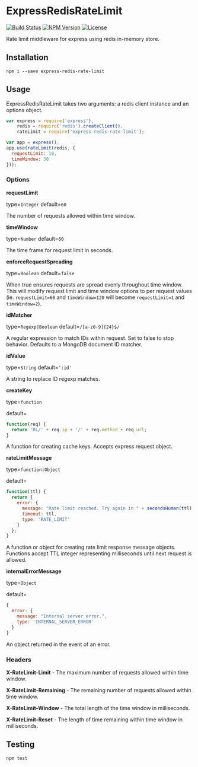 # ExpressRedisRateLimit

[![Build Status][travis-image]][travis-url]
[![NPM Version][npm-image]][npm-url]
[![License][license-image]][license-url]

Rate limit middleware for express using redis in-memory store.


## Installation

    npm i --save express-redis-rate-limit


## Usage

ExpressRedisRateLimit takes two arguments: a redis client instance and an options object.

```javascript
var express = require('express'),
    redis = require('redis').createClient(),
    rateLimit = require('express-redis-rate-limit');

var app = express();
app.use(rateLimit(redis, {
  requestLimit: 10,
  timeWindow: 30
}));
```

### Options

**requestLimit**

type=`Integer` default=`60`

The number of requests allowed within time window.

**timeWindow**

type=`Number` default=`60`

The time frame for request limit in seconds.

**enforceRequestSpreading**

type=`Boolean` default=`false`

When true ensures requests are spread evenly throughout time window. This will modify request limit and time window options to per request values (ie. `requestLimit=60` and `timeWindow=120` will become `requestLimit=1` and `timeWindow=2`).

**idMatcher**

type=`Regexp|Boolean` default=`/[a-z0-9]{24}$/`

A regular expression to match IDs within request. Set to false to stop behavior. Defaults to a MongoDB document ID matcher.

**idValue**

type=`String` default=`':id'`

A string to replace ID regexp matches.

**createKey**

type=`function`

default=
```javascript
function(req) {
  return 'RL/' + req.ip + '/' + req.method + req.url;
}
```

A function for creating cache keys. Accepts express request object.

**rateLimitMessage**

type=`function|Object`

default=
```javascript
function(ttl) {
  return {
    error: {
      message: "Rate limit reached. Try again in " + secondsHuman(ttl) + ".",
      timeout: ttl,
      type: 'RATE_LIMIT'
    }
  };
}
```

A function or object for creating rate limit response message objects. Functions accept TTL integer representing milliseconds until next request is allowed.

**internalErrorMessage**

type=`Object`

default=
```javascript
{
  error: {
    message: "Internal server error.",
    type: 'INTERNAL_SERVER_ERROR'
  }
}
```

An object returned in the event of an error.

### Headers

**X-RateLimit-Limit** - The maximum number of requests allowed within time window.

**X-RateLimit-Remaining** - The remaining number of requests allowed within time window.

**X-RateLimit-Window** - The total length of the time window in milliseconds.

**X-RateLimit-Reset** - The length of time remaining within time window in milliseconds.


## Testing

    npm test


[npm-image]: https://img.shields.io/npm/v/express-redis-rate-limit.svg?style=flat-square
[npm-url]: https://npmjs.org/package/express-redis-rate-limit
[travis-image]: https://img.shields.io/travis/stefanrush/express-redis-rate-limit/master.svg?style=flat-square
[travis-url]: https://travis-ci.org/stefanrush/express-redis-rate-limit
[license-image]: https://img.shields.io/github/license/stefanrush/express-redis-rate-limit.svg?style=flat-square
[license-url]: https://github.com/stefanrush/express-redis-rate-limit/blob/master/LICENSE
